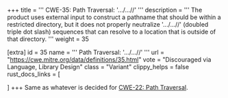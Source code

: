 +++
title = '''
CWE-35: Path Traversal: '.../...//'
'''
description	= '''
The product uses external input to construct a pathname that should be within a restricted directory, but it does not properly neutralize '.../...//' (doubled triple dot slash) sequences that can resolve to a location that is outside of that directory.
'''
weight = 35

[extra]
id = 35
name = '''
Path Traversal: '.../...//'
'''
url = "https://cwe.mitre.org/data/definitions/35.html"
vote = "Discouraged via Language, Library Design"
class = "Variant"
clippy_helps = false
rust_docs_links = [

]
+++
Same as whatever is decided for [CWE-22: Path Traversal](rust-are-we-secure-yet/cwes/cwe-22).
